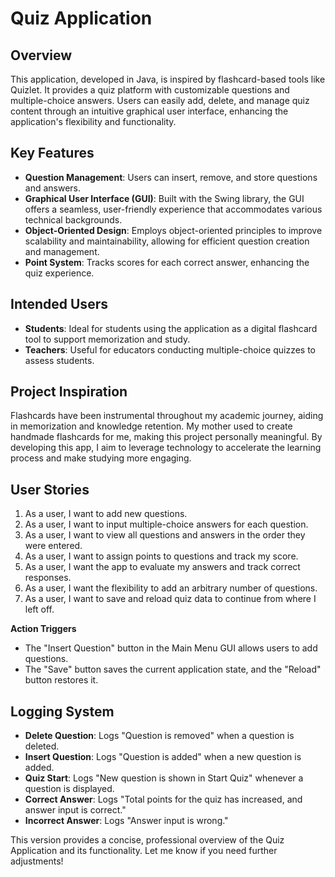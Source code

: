 
# Quiz Application

## Overview
This application, developed in Java, is inspired by flashcard-based tools like Quizlet. It provides a quiz platform with customizable questions and multiple-choice answers. Users can easily add, delete, and manage quiz content through an intuitive graphical user interface, enhancing the application's flexibility and functionality.

## Key Features
- **Question Management**: Users can insert, remove, and store questions and answers.
- **Graphical User Interface (GUI)**: Built with the Swing library, the GUI offers a seamless, user-friendly experience that accommodates various technical backgrounds.
- **Object-Oriented Design**: Employs object-oriented principles to improve scalability and maintainability, allowing for efficient question creation and management.
- **Point System**: Tracks scores for each correct answer, enhancing the quiz experience.

## Intended Users
- **Students**: Ideal for students using the application as a digital flashcard tool to support memorization and study.
- **Teachers**: Useful for educators conducting multiple-choice quizzes to assess students.

## Project Inspiration
Flashcards have been instrumental throughout my academic journey, aiding in memorization and knowledge retention. My mother used to create handmade flashcards for me, making this project personally meaningful. By developing this app, I aim to leverage technology to accelerate the learning process and make studying more engaging.

## User Stories 
1. As a user, I want to add new questions.
2. As a user, I want to input multiple-choice answers for each question.
3. As a user, I want to view all questions and answers in the order they were entered.
4. As a user, I want to assign points to questions and track my score.
5. As a user, I want the app to evaluate my answers and track correct responses.
6. As a user, I want the flexibility to add an arbitrary number of questions.
7. As a user, I want to save and reload quiz data to continue from where I left off.

**Action Triggers**
- The "Insert Question" button in the Main Menu GUI allows users to add questions.
- The "Save" button saves the current application state, and the "Reload" button restores it.

## Logging System 
- **Delete Question**: Logs "Question is removed" when a question is deleted.
- **Insert Question**: Logs "Question is added" when a new question is added.
- **Quiz Start**: Logs "New question is shown in Start Quiz" whenever a question is displayed.
- **Correct Answer**: Logs "Total points for the quiz has increased, and answer input is correct."
- **Incorrect Answer**: Logs "Answer input is wrong."



This version provides a concise, professional overview of the Quiz Application and its functionality. Let me know if you need further adjustments!
